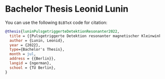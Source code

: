 # Bachelor Thesis Leonid Lunin
You can use the following `BiBTeX` code for citation:
```bibtex
@thesis{luninPulsgetriggerteDetektionResonanter2022,
  title = {{Pulsgetriggerte Detektion resonanter magnetischer Kleinwinkelstreuung an einer Laser-getriebenen R\"ontgenquelle}},
  author = {Lunin, Leonid},
  year = {2022},
  type={Bachelor's Thesis},
  month = jul,
  address = {{Berlin}},
  langid = {ngerman},
  school = {TU Berlin},
}
```
